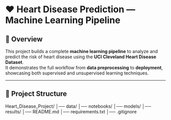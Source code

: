 # ❤️ Heart Disease Prediction — Machine Learning Pipeline

## 📖 Overview
This project builds a complete **machine learning pipeline** to analyze and predict the risk of heart disease using the **UCI Cleveland Heart Disease Dataset**.  
It demonstrates the full workflow from **data preprocessing** to **deployment**, showcasing both supervised and unsupervised learning techniques.

---

## 📂 Project Structure
Heart_Disease_Project/
│── data/
│── notebooks/
│── models/
│── results/
│── README.md
│── requirements.txt
│── .gitignore
